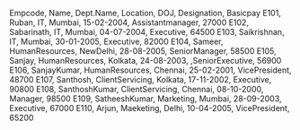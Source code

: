 Empcode, Name, Dept.Name, Location, DOJ, Designation, Basicpay
E101, Ruban, IT, Mumbai, 15-02-2004, Assistantmanager, 27000
E102, Sabarinath, IT, Mumbai, 04-07-2004, Executive, 64500
E103, Saikrishnan, IT, Mumbai, 30-01-2005, Executive, 82000
E104, Sameer, HumanResources, NewDelhi, 28-08-2005, SeniorManager, 58500
E105, Sanjay, HumanResources, Kolkata, 24-08-2003, ,SeniorExecutive, 56900 
E106, SanjayKumar, HumanResources, Chennai, 25-02-2001, VicePresident, 48700
E107, Santhosh, ClientServicing, Kolkata, 17-11-2002, Executive, 90800
E108, SanthoshKumar, ClientServicing, Chennai, 08-10-2000, Manager, 98500
E109, SatheeshKumar, Marketing, Mumbai, 28-09-2003, Executive, 67000
E110, Arjun, Maeketing, Delhi, 10-04-2005, VicePresident, 65200
